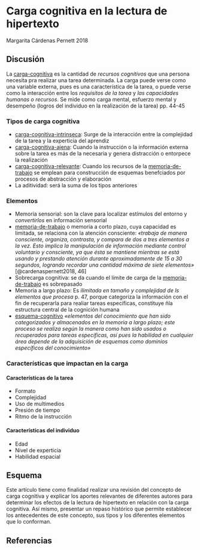 # Carga cognitiva en la lectura de hipertexto

Margarita Cárdenas Pernett 2018

## Discusión

La [carga-cognitiva](carga-cognitiva.md) es la cantidad de *recursos cognitivos* que una persona necesita pra realizar una tarea determinada. La carga puede verse como una variable externa, pues es una característica de la tarea, o puede verse como la interacción entre los *requisitos de la tarea* y *las capacidades humanas o recursos*. Se mide como carga mental, esfuerzo mental y desempeño (logros del individuo en la realización de la tarea) pp. 44-45

### Tipos de carga cognitiva

* [carga-cognitiva-intrinseca](carga-cognitiva-intrinseca.md): Surge de la interacción entre la complejidad de la tarea y la experticia del aprendiz
* [carga-cognitiva-ajena](carga-cognitiva-ajena.md): Cuando la instrucción o la información externa sobre la tarea es más de la necesaria y genera distracción o entorpece la realización
* [carga-cognitiva-relevante](carga-cognitiva-relevante.md): Cuando los recursos de la [memoria-de-trabajo](memoria-de-trabajo.md) se emplean para construcción de esquemas benefciados por procesos de abstracción y elaboración
* La aditividad: será la suma de los tipos anteriores

### Elementos

* Memoria sensorial: son la clave para localizar estímulos del entorno y *convertirlos* en información sensorial
* [memoria-de-trabajo](memoria-de-trabajo.md) o memoria a corto plazo, cuya capacidad es limitada, se relaciona con la atención consciente: *«trabaja de manera consciente, organiza, contrasta, y compara de dos a tres elementos a la vez. Esto implica la manipulación de información mediante control voluntario y consciente, ya que ésta se mantiene mientras se está usando y prestando atención durante aproximadamente de 15 a 30 segundos, logrando recordar una cantidad máxima de siete elementos»* [@cardenaspernett2018, 46]
* Sobrecarga cognitiva: se da cuando el límite de carga de la [memoria-de-trabajo](memoria-de-trabajo.md) es sobrepasado
* Memoria a largo plazo: Es *ilimitada en tamaño y complejidad de ls elementos que procesa* p. 47, porque categoriza la información con el fin de recuperarla para realiar tareas específicas, constituye ñla estructura central de la cognición humana
* [esquema-cognitivo](esquema-cognitivo.md) *«elementos del conocimiento que han sido categorizados y almacenados en la memoria a largo plazo; este proceso se realiza según la manera como han sido usados o recuperados para tareas específicas, así pues la habilidad en cualquier área depende de la adquisición de esquemas como dominios específicos del conocimiento»*

### Características que impactan en la carga

#### Características de la tarea

* Formato
* Complejidad
* Uso de multimedios
* Presión de tiempo
* Ritmo de la instrucción

#### Características del individuo

* Edad
* Nivel de experticia
* Habilidad espacial

## Esquema

Este artículo tiene como finalidad realizar una revisión del concepto de carga cognitiva y explicar los aportes relevantes de diferentes autores para determinar los efectos de la lectura de hipertexto en relación con la carga cognitiva. Así mismo, presentar un repaso histórico que permite establecer los antecedentes de este concepto, sus tipos y los diferentes elementos que lo conforman.

## Referencias
